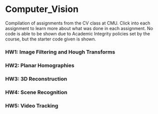 # Computer_Vision
Compilation of assignments from the CV class at CMU. Click into each assignment to learn more about what was done in each assignment. No code is able to be shown due to Academic Integrity policies set by the course, but the starter code given is shown. 

### HW1: Image Filtering and Hough Transforms

### HW2: Planar Homographies 

### HW3: 3D Reconstruction 

### HW4: Scene Recognition 

### HW5: Video Tracking
